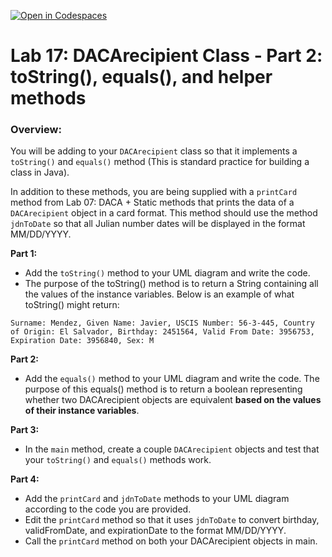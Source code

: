 [![Open in Codespaces](https://classroom.github.com/assets/launch-codespace-2972f46106e565e64193e422d61a12cf1da4916b45550586e14ef0a7c637dd04.svg)](https://classroom.github.com/open-in-codespaces?assignment_repo_id=19414508)
# **Lab 17: DACArecipient Class - Part 2: toString(), equals(), and helper methods**

### Overview:

You will be adding to your `DACArecipient` class so that it implements a `toString()` and `equals()` method (This is standard practice for building a class in Java).

In addition to these methods, you are being supplied with a `printCard` method from Lab 07: DACA + Static methods that prints the data of a `DACArecipient` object in a card format. This method should use the method `jdnToDate` so that all Julian number dates will be displayed in the format MM/DD/YYYY.

**Part 1:**
- Add the `toString()` method to your UML diagram and write the code.
- The purpose of the toString() method is to return a String containing all the values of the instance variables. Below is an example of what toString() might return:

```
Surname: Mendez, Given Name: Javier, USCIS Number: 56-3-445, Country of Origin: El Salvador, Birthday: 2451564, Valid From Date: 3956753, Expiration Date: 3956840, Sex: M
```

**Part 2:**
- Add the `equals()` method to your UML diagram and write the code.
The purpose of this equals() method is to return a boolean representing whether two DACArecipient objects are equivalent __based on the values of their instance variables__.

**Part 3:**
- In the `main` method, create a couple `DACArecipient` objects and test that your `toString()` and `equals()` methods work.

**Part 4:**
- Add the `printCard` and `jdnToDate` methods to your UML diagram according to the code you are provided.
- Edit the `printCard` method so that it uses `jdnToDate` to convert birthday, validFromDate, and expirationDate to the format MM/DD/YYYY.
- Call the `printCard` method on both your DACArecipient objects in main.

